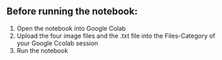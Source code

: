 ## Before running the notebook:
1. Open the notebook into Google Colab
2. Upload the four image files and the .txt file into the Files-Category of your Google Ccolab session
3. Run the notebook